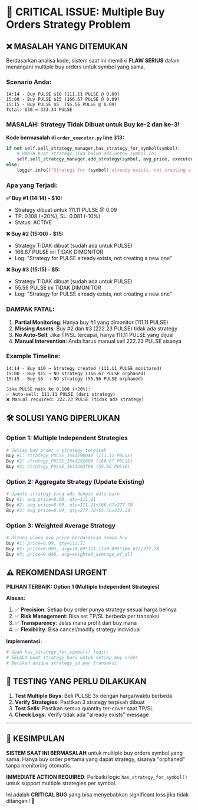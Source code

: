 # 🚨 CRITICAL ISSUE: Multiple Buy Orders Strategy Problem

## ❌ **MASALAH YANG DITEMUKAN**

Berdasarkan analisa kode, sistem saat ini memiliki **FLAW SERIUS** dalam menangani multiple buy orders untuk symbol yang sama.

### **Scenario Anda:**
```
14:14 - Buy PULSE $10 (111.11 PULSE @ 0.09)
15:00 - Buy PULSE $15 (166.67 PULSE @ 0.09) 
15:15 - Buy PULSE $5  (55.56 PULSE @ 0.09)
Total: $30 = 333.34 PULSE
```

### **MASALAH: Strategy Tidak Dibuat untuk Buy ke-2 dan ke-3!**

**Kode bermasalah di `order_executor.py` line 313:**
```python
if not self.sell_strategy_manager.has_strategy_for_symbol(symbol):
    # HANYA buat strategy jika belum ada untuk symbol ini
    self.sell_strategy_manager.add_strategy(symbol, avg_price, executed_qty)
else:
    logger.info(f"Strategy for {symbol} already exists, not creating a new one")
```

### **Apa yang Terjadi:**

**✅ Buy #1 (14:14) - $10:**
- Strategy dibuat untuk 111.11 PULSE @ 0.09
- TP: 0.108 (+20%), SL: 0.081 (-10%)
- Status: ACTIVE

**❌ Buy #2 (15:00) - $15:**
- Strategy TIDAK dibuat (sudah ada untuk PULSE)
- 166.67 PULSE ini TIDAK DIMONITOR
- Log: "Strategy for PULSE already exists, not creating a new one"

**❌ Buy #3 (15:15) - $5:**
- Strategy TIDAK dibuat (sudah ada untuk PULSE)  
- 55.56 PULSE ini TIDAK DIMONITOR
- Log: "Strategy for PULSE already exists, not creating a new one"

### **DAMPAK FATAL:**

1. **Partial Monitoring**: Hanya buy #1 yang dimonitor (111.11 PULSE)
2. **Missing Assets**: Buy #2 dan #3 (222.23 PULSE) tidak ada strategy
3. **No Auto-Sell**: Jika TP/SL tercapai, hanya 111.11 PULSE yang dijual
4. **Manual Intervention**: Anda harus manual sell 222.23 PULSE sisanya

### **Example Timeline:**
```
14:14 - Buy $10 → Strategy created (111.11 PULSE monitored)
15:00 - Buy $15 → NO strategy (166.67 PULSE orphaned)
15:15 - Buy $5  → NO strategy (55.56 PULSE orphaned)

Jika PULSE naik ke 0.108 (+20%):
✅ Auto-sell: 111.11 PULSE (dari strategy)
❌ Manual required: 222.23 PULSE (tidak ada strategy)
```

## 🛠️ **SOLUSI YANG DIPERLUKAN**

### **Option 1: Multiple Independent Strategies**
```python
# Setiap buy order = strategy terpisah
Buy #1: strategy_PULSE_1641290040 (111.11 PULSE)
Buy #2: strategy_PULSE_1641292800 (166.67 PULSE)  
Buy #3: strategy_PULSE_1641293700 (55.56 PULSE)
```

### **Option 2: Aggregate Strategy (Update Existing)**
```python
# Update strategy yang ada dengan data baru
Buy #1: avg_price=0.09, qty=111.11
Buy #2: avg_price=0.09, qty=111.11+166.67=277.78
Buy #3: avg_price=0.09, qty=277.78+55.56=333.34
```

### **Option 3: Weighted Average Strategy**
```python
# Hitung ulang avg price berdasarkan semua buy
Buy #1: price=0.09, qty=111.11
Buy #2: price=0.095, avg=(0.09*111.11+0.095*166.67)/277.78
Buy #3: price=0.088, avg=weighted_average_of_all
```

## ⚠️ **REKOMENDASI URGENT**

**PILIHAN TERBAIK: Option 1 (Multiple Independent Strategies)**

**Alasan:**
1. ✅ **Precision**: Setiap buy order punya strategy sesuai harga belinya
2. ✅ **Risk Management**: Bisa set TP/SL berbeda per transaksi
3. ✅ **Transparency**: Jelas mana profit dari buy mana
4. ✅ **Flexibility**: Bisa cancel/modify strategy individual

**Implementasi:**
```python
# Ubah has_strategy_for_symbol() logic:
# SELALU buat strategy baru untuk setiap buy order
# Berikan unique strategy_id per transaksi
```

## 🎯 **TESTING YANG PERLU DILAKUKAN**

1. **Test Multiple Buys**: Beli PULSE 3x dengan harga/waktu berbeda
2. **Verify Strategies**: Pastikan 3 strategy terpisah dibuat
3. **Test Sells**: Pastikan semua quantity ter-cover saat TP/SL
4. **Check Logs**: Verify tidak ada "already exists" message

---

## 🚨 **KESIMPULAN**

**SISTEM SAAT INI BERMASALAH** untuk multiple buy orders symbol yang sama. Hanya buy order pertama yang dapat strategy, sisanya "orphaned" tanpa monitoring otomatis.

**IMMEDIATE ACTION REQUIRED**: Perbaiki logic `has_strategy_for_symbol()` untuk support multiple strategies per symbol.

Ini adalah **CRITICAL BUG** yang bisa menyebabkan significant loss jika tidak ditangani! 🚨
